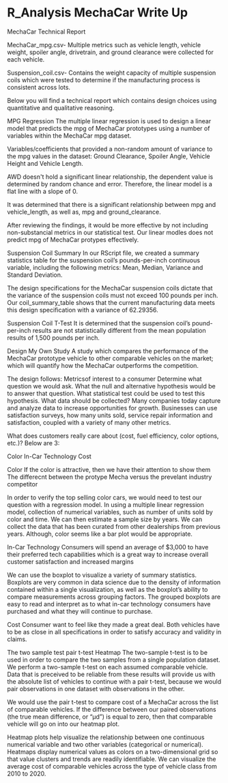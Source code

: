 # R_Analysis MechaCar Write Up
MechaCar Technical Report

MechaCar_mpg.csv- Multiple metrics such as vehicle length, vehicle weight, spoiler angle, drivetrain, and ground clearance were collected for each vehicle.

Suspension_coil.csv- Contains the weight capacity of multiple suspension coils which were tested to determine if the manufacturing process is consistent across lots.

Below you will find a technical report which contains design choices using quantitative and qualitative reasoning.

MPG Regression
The multiple linear regression is used to design a linear model that predicts the mpg of MechaCar prototypes using a number of variables within the MechaCar mpg dataset.

Variables/coefficients that provided a non-random amount of variance to the mpg values in the dataset: Ground Clearance, Spoiler Angle, Vehicle Height and Vehicle Length.

AWD doesn't hold a significant linear relationship, the dependent value is determined by random chance and error. Therefore, the linear model is a flat line with a slope of 0.

It was determined that there is a significant relationship between mpg and vehicle_length, as well as, mpg and ground_clearance.

After reviewing the findings, it would be more effective by not including non-substancial metrics in our statistical test. Our linear modles does not predict mpg of MechaCar protypes effectively.

Suspension Coil Summary
In our RScript file, we created a summary statistics table for the suspension coil’s pounds-per-inch continuous variable, including the following metrics: Mean, Median, Variance and Standard Deviation.

The design specifications for the MechaCar suspension coils dictate that the variance of the suspension coils must not exceed 100 pounds per inch. Our coil_summary_table shows that the current manufacturing data meets this design specification with a variance of 62.29356.

Suspension Coil T-Test
It is determined that the suspension coil’s pound-per-inch results are not statistically different from the mean population results of 1,500 pounds per inch.








Design My Own Study
A study which compares the performance of the MechaCar prototype vehicle to other comparable vehicles on the market; which will quantify how the MechaCar outperforms the competition. 

The design follows:
Metricsof interest to a consumer
Determine what question we would ask.
What the null and alternative hypothesis would be to answer that question.
What statistical test could be used to test this hypothesis.
What data should be collected?
Many companies today capture and analyze data to increase opportunities for growth. Businesses can use satisfaction surveys, how many units sold, service repair information and satisfaction, coupled with a variety of many other metrics. 

What does customers really care about (cost, fuel efficiency, color options, etc.)?
Below are 3:

Color
In-Car Technology
Cost


Color
If the color is attractive, then we have their attention to show them The differecnt between the protype Mecha versus the prevelant industry competitor

In order to verify the top selling color cars, we would need to test our question with a regression model. In using a multiple linear regression model, collection of numerical variables, such as number of units sold by color and time. We can then estimate a sample size by years. We can collect the data that has been curated from other dealerships from previous years. Although, color seems like a bar plot would be appropriate. 

In-Car Technology
Consumers will spend an average of $3,000 to have their preferred tech capabilities which is a great way to increase overall customer satisfaction and increased margins

We can use the boxplot to visualize a variety of summary statistics. Boxplots are very common in data science due to the density of information contained within a single visualization, as well as the boxplot’s ability to compare measurements across grouping factors. The grouped boxplots are easy to read and interpret as to what in-car technology consumers have purchased and what they will continue to purchase.

Cost
Consumer want to feel like they made a great deal. Both vehicles have to be as close in all specifications in order to satisfy accuracy and validity in claims.

The two sample test
pair t-test
Heatmap
The two-sample t-test is to be used in order to compare the two samples from a single population dataset. We perform a two-sample t-test on each assumed comparable vehicle. Data that is preceived to be reliable from these results will provide us with the absolute list of vehicles to continue with a pair t-test, because we would pair observations in one dataset with observations in the other.

We would use the pair t-test to compare cost of a MechaCar across the list of comparable vehicles. If the difference between our paired observations (the true mean difference, or “μd”) is equal to zero, then that comparable vehicle will go on into our heatmap plot.

Heatmap plots help visualize the relationship between one continuous numerical variable and two other variables (categorical or numerical). Heatmaps display numerical values as colors on a two-dimensional grid so that value clusters and trends are readily identifiable. We can visualize the average cost of comparable vehicles across the type of vehicle class from 2010 to 2020.
